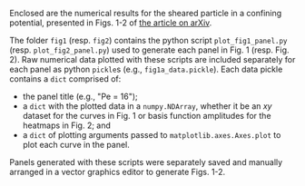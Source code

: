 Enclosed are the numerical results for the sheared particle in a confining potential, presented in Figs. 1-2 of [the article on arXiv](http://arxiv.org/abs/2406.01582).

The folder `fig1` (resp. `fig2`) contains the python script `plot_fig1_panel.py` (resp. `plot_fig2_panel.py`) used to generate each panel in Fig. 1 (resp. Fig. 2).  Raw numerical data plotted with these scripts are included separately for each panel as python `pickle`s (e.g., `fig1a_data.pickle`).  Each data pickle contains a `dict` comprised of:

- the panel title (e.g., "Pe = 16");
- a `dict` with the plotted data in a `numpy.NDArray`, whether it be an *xy* dataset for the curves in Fig. 1 or basis function amplitudes for the heatmaps in Fig. 2; and
- a `dict` of plotting arguments passed to `matplotlib.axes.Axes.plot` to plot each curve in the panel.

Panels generated with these scripts were separately saved and manually arranged in a vector graphics editor to generate Figs. 1-2.
